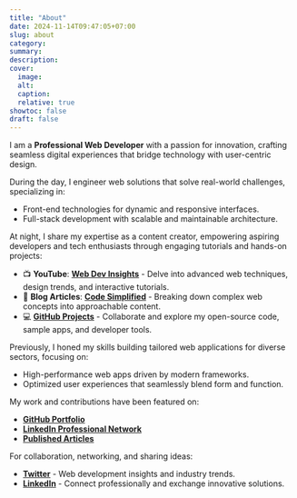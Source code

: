 ```yaml
---
title: "About"
date: 2024-11-14T09:47:05+07:00
slug: about
category:
summary:
description: 
cover:
  image:
  alt:
  caption: 
  relative: true
showtoc: false
draft: false
---
```


I am a **Professional Web Developer** with a passion for innovation, crafting seamless digital experiences that bridge technology with user-centric design.

During the day, I engineer web solutions that solve real-world challenges, specializing in:
- Front-end technologies for dynamic and responsive interfaces.
- Full-stack development with scalable and maintainable architecture.

At night, I share my expertise as a content creator, empowering aspiring developers and tech enthusiasts through engaging tutorials and hands-on projects:
- 📺 **YouTube**: [**Web Dev Insights**](#) - Delve into advanced web techniques, design trends, and interactive tutorials.
- 📝 **Blog Articles**: [**Code Simplified**](#) - Breaking down complex web concepts into approachable content.
- 💻 [**GitHub Projects**](https://github.com/azmain2099) - Collaborate and explore my open-source code, sample apps, and developer tools.

Previously, I honed my skills building tailored web applications for diverse sectors, focusing on:
- High-performance web apps driven by modern frameworks.
- Optimized user experiences that seamlessly blend form and function.

My work and contributions have been featured on:
- [**GitHub Portfolio**](https://github.com/azmain2099)
- [**LinkedIn Professional Network**](https://www.linkedin.com/in/username/)
- [**Published Articles**](#)

For collaboration, networking, and sharing ideas:
- [**Twitter**](https://twitter.com/azmain12345) - Web development insights and industry trends.
- [**LinkedIn**](https://www.linkedin.com/in/username/) - Connect professionally and exchange innovative solutions.
